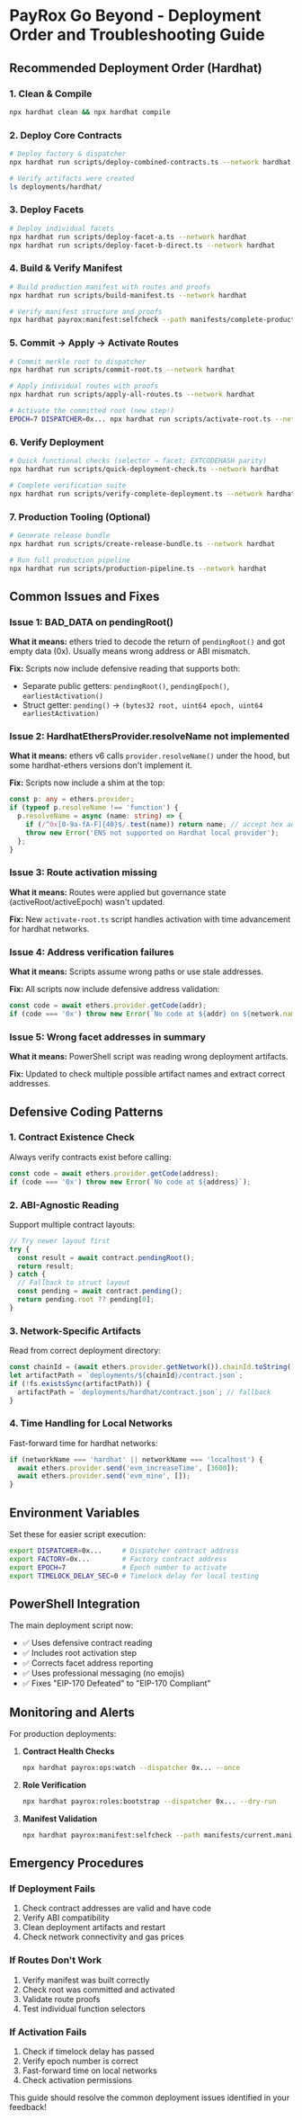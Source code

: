 # PayRox Go Beyond - Deployment Order and Troubleshooting Guide

## Recommended Deployment Order (Hardhat)

### 1. Clean & Compile

```bash
npx hardhat clean && npx hardhat compile
```

### 2. Deploy Core Contracts

```bash
# Deploy factory & dispatcher
npx hardhat run scripts/deploy-combined-contracts.ts --network hardhat

# Verify artifacts were created
ls deployments/hardhat/
```

### 3. Deploy Facets

```bash
# Deploy individual facets
npx hardhat run scripts/deploy-facet-a.ts --network hardhat
npx hardhat run scripts/deploy-facet-b-direct.ts --network hardhat
```

### 4. Build & Verify Manifest

```bash
# Build production manifest with routes and proofs
npx hardhat run scripts/build-manifest.ts --network hardhat

# Verify manifest structure and proofs
npx hardhat payrox:manifest:selfcheck --path manifests/complete-production.manifest.json
```

### 5. Commit → Apply → Activate Routes

```bash
# Commit merkle root to dispatcher
npx hardhat run scripts/commit-root.ts --network hardhat

# Apply individual routes with proofs
npx hardhat run scripts/apply-all-routes.ts --network hardhat

# Activate the committed root (new step!)
EPOCH=7 DISPATCHER=0x... npx hardhat run scripts/activate-root.ts --network hardhat
```

### 6. Verify Deployment

```bash
# Quick functional checks (selector → facet; EXTCODEHASH parity)
npx hardhat run scripts/quick-deployment-check.ts --network hardhat

# Complete verification suite
npx hardhat run scripts/verify-complete-deployment.ts --network hardhat
```

### 7. Production Tooling (Optional)

```bash
# Generate release bundle
npx hardhat run scripts/create-release-bundle.ts --network hardhat

# Run full production pipeline
npx hardhat run scripts/production-pipeline.ts --network hardhat
```

## Common Issues and Fixes

### Issue 1: BAD_DATA on pendingRoot()

**What it means:** ethers tried to decode the return of `pendingRoot()` and got empty data (0x).
Usually means wrong address or ABI mismatch.

**Fix:** Scripts now include defensive reading that supports both:

- Separate public getters: `pendingRoot()`, `pendingEpoch()`, `earliestActivation()`
- Struct getter: `pending()` → `(bytes32 root, uint64 epoch, uint64 earliestActivation)`

### Issue 2: HardhatEthersProvider.resolveName not implemented

**What it means:** ethers v6 calls `provider.resolveName()` under the hood, but some hardhat-ethers
versions don't implement it.

**Fix:** Scripts now include a shim at the top:

```typescript
const p: any = ethers.provider;
if (typeof p.resolveName !== 'function') {
  p.resolveName = async (name: string) => {
    if (/^0x[0-9a-fA-F]{40}$/.test(name)) return name; // accept hex addresses
    throw new Error('ENS not supported on Hardhat local provider');
  };
}
```

### Issue 3: Route activation missing

**What it means:** Routes were applied but governance state (activeRoot/activeEpoch) wasn't updated.

**Fix:** New `activate-root.ts` script handles activation with time advancement for hardhat
networks.

### Issue 4: Address verification failures

**What it means:** Scripts assume wrong paths or use stale addresses.

**Fix:** All scripts now include defensive address validation:

```typescript
const code = await ethers.provider.getCode(addr);
if (code === '0x') throw new Error(`No code at ${addr} on ${network.name}`);
```

### Issue 5: Wrong facet addresses in summary

**What it means:** PowerShell script was reading wrong deployment artifacts.

**Fix:** Updated to check multiple possible artifact names and extract correct addresses.

## Defensive Coding Patterns

### 1. Contract Existence Check

Always verify contracts exist before calling:

```typescript
const code = await ethers.provider.getCode(address);
if (code === '0x') throw new Error(`No code at ${address}`);
```

### 2. ABI-Agnostic Reading

Support multiple contract layouts:

```typescript
// Try newer layout first
try {
  const result = await contract.pendingRoot();
  return result;
} catch {
  // Fallback to struct layout
  const pending = await contract.pending();
  return pending.root ?? pending[0];
}
```

### 3. Network-Specific Artifacts

Read from correct deployment directory:

```typescript
const chainId = (await ethers.provider.getNetwork()).chainId.toString();
let artifactPath = `deployments/${chainId}/contract.json`;
if (!fs.existsSync(artifactPath)) {
  artifactPath = `deployments/hardhat/contract.json`; // fallback
}
```

### 4. Time Handling for Local Networks

Fast-forward time for hardhat networks:

```typescript
if (networkName === 'hardhat' || networkName === 'localhost') {
  await ethers.provider.send('evm_increaseTime', [3600]);
  await ethers.provider.send('evm_mine', []);
}
```

## Environment Variables

Set these for easier script execution:

```bash
export DISPATCHER=0x...     # Dispatcher contract address
export FACTORY=0x...        # Factory contract address
export EPOCH=7              # Epoch number to activate
export TIMELOCK_DELAY_SEC=0 # Timelock delay for local testing
```

## PowerShell Integration

The main deployment script now:

- ✅ Uses defensive contract reading
- ✅ Includes root activation step
- ✅ Corrects facet address reporting
- ✅ Uses professional messaging (no emojis)
- ✅ Fixes "EIP-170 Defeated" to "EIP-170 Compliant"

## Monitoring and Alerts

For production deployments:

1. **Contract Health Checks**

   ```bash
   npx hardhat payrox:ops:watch --dispatcher 0x... --once
   ```

2. **Role Verification**

   ```bash
   npx hardhat payrox:roles:bootstrap --dispatcher 0x... --dry-run
   ```

3. **Manifest Validation**
   ```bash
   npx hardhat payrox:manifest:selfcheck --path manifests/current.manifest.json --check-facets
   ```

## Emergency Procedures

### If Deployment Fails

1. Check contract addresses are valid and have code
2. Verify ABI compatibility
3. Clean deployment artifacts and restart
4. Check network connectivity and gas prices

### If Routes Don't Work

1. Verify manifest was built correctly
2. Check root was committed and activated
3. Validate route proofs
4. Test individual function selectors

### If Activation Fails

1. Check if timelock delay has passed
2. Verify epoch number is correct
3. Fast-forward time on local networks
4. Check activation permissions

This guide should resolve the common deployment issues identified in your feedback!
